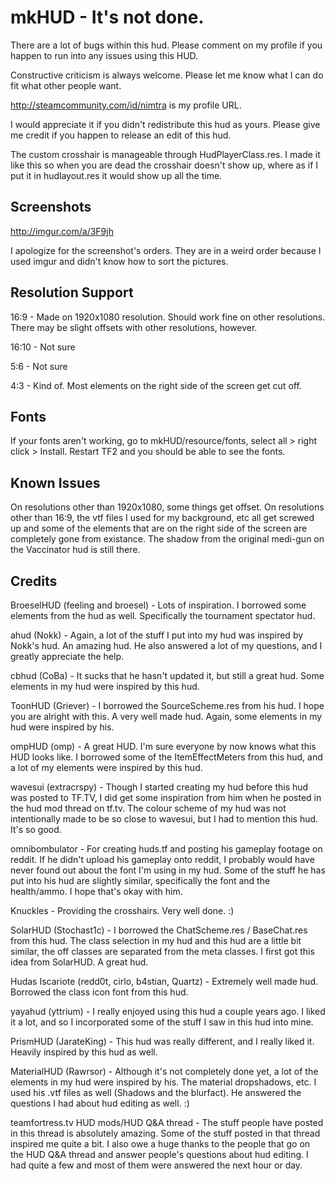 
mkHUD - It's not done.
=======
There are a lot of bugs within this hud. Please comment on my profile if you happen to run into any issues using this HUD.

Constructive criticism is always welcome. Please let me know what I can do fit what other people want.

http://steamcommunity.com/id/nimtra is my profile URL.

I would appreciate it if you didn't redistribute this hud as yours. Please give me credit if you happen to release an edit of this hud.

The custom crosshair is manageable through HudPlayerClass.res. I made it like this so when you are dead the crosshair doesn't show up, where as if I put it in hudlayout.res it would show up all the time. 

Screenshots
----------
http://imgur.com/a/3F9jh

I apologize for the screenshot's orders. They are in a weird order because I used imgur and didn't know how to sort the pictures.

Resolution Support
----------
16:9 - Made on 1920x1080 resolution. Should work fine on other resolutions. There may be slight offsets with other resolutions, however.

16:10 - Not sure

5:6 - Not sure

4:3 - Kind of. Most elements on the right side of the screen get cut off.

Fonts
------------
If your fonts aren't working, go to mkHUD/resource/fonts, select all > right click > Install. Restart TF2 and you should be able to see the fonts.

Known Issues
------------
On resolutions other than 1920x1080, some things get offset.
On resolutions other than 16:9, the vtf files I used for my background, etc all get screwed up and some of the elements that are on the right side of the screen are completely gone from existance.
The shadow from the original medi-gun on the Vaccinator hud is still there. 

Credits
---------

BroeselHUD (feeling and broesel) - Lots of inspiration. I borrowed some elements from the hud as well. Specifically the tournament spectator hud.

ahud (Nokk) - Again, a lot of the stuff I put into my hud was inspired by Nokk's hud. An amazing hud. He also answered a lot of my questions, and I greatly appreciate the help.

cbhud (CoBa) - It sucks that he hasn't updated it, but still a great hud. Some elements in my hud were inspired by this hud.

ToonHUD (Griever) - I borrowed the SourceScheme.res from his hud. I hope you are alright with this. A very well made hud. Again, some elements in my hud were inspired by his.

ompHUD (omp) - A great HUD. I'm sure everyone by now knows what this HUD looks like. I borrowed some of the ItemEffectMeters from this hud, and a lot of my elements were inspired by this hud.

wavesui (extracrspy) - Though I started creating my hud before this hud was posted to TF.TV, I did get some inspiration from him when he posted in the hud mod thread on tf.tv. The colour scheme of my hud was not intentionally made to be so close to wavesui, but I had to mention this hud. It's so good.

omnibombulator - For creating huds.tf and posting his gameplay footage on reddit. If he didn't upload his gameplay onto reddit, I probably would have never found out about the font I'm using in my hud. Some of the stuff he has put into his hud are slightly similar, specifically the font and the health/ammo. I hope that's okay with him.

Knuckles - Providing the crosshairs. Very well done. :)

SolarHUD (Stochast1c) - I borrowed the ChatScheme.res / BaseChat.res from this hud. The class selection in my hud and this hud are a little bit similar, the off classes are separated from the meta classes. I first got this idea from SolarHUD. A great hud.

Hudas Iscariote (redd0t, cirlo, b4stian, Quartz) - Extremely well made hud. Borrowed the class icon font from this hud.

yayahud (yttrium) - I really enjoyed using this hud a couple years ago. I liked it a lot, and so I incorporated some of the stuff I saw in this hud into mine.

PrismHUD (JarateKing) - This hud was really different, and I really liked it. Heavily inspired by this hud as well.

MaterialHUD (Rawrsor) - Although it's not completely done yet, a lot of the elements in my hud were inspired by his. The material dropshadows, etc. I used his .vtf files as well (Shadows and the blurfact). He answered the questions I had about hud editing as well. :)

teamfortress.tv HUD mods/HUD Q&A thread - The stuff people have posted in this thread is absolutely amazing. Some of the stuff posted in that thread inspired me quite a bit. I also owe a huge thanks to the people that go on the HUD Q&A thread and answer people's questions about hud editing. I had quite a few and most of them were answered the next hour or day.
